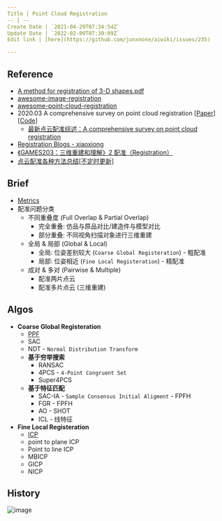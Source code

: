 ```yaml
---
Title | Point Cloud Registration
-- | --
Create Date | `2021-04-29T07:34:54Z`
Update Date | `2022-02-09T07:30:09Z`
Edit link | [here](https://github.com/junxnone/aiwiki/issues/235)

---
```

## Reference
- [A method for registration of 3-D shapes.pdf](https://github.com/junxnone/tech-io/files/6397002/A.method.for.registration.of.3-D.shapes.pdf)
- [awesome-image-registration](https://github.com/Awesome-Image-Registration-Organization/awesome-image-registration)
- [awesome-point-cloud-registration](https://github.com/XuyangBai/awesome-point-cloud-registration)
- 2020.03  A comprehensive survey on point cloud registration  [[Paper](https://arxiv.org/abs/2103.02690v2)] [[Code]()]
  - [最新点云配准综述：A comprehensive survey on point cloud registration](https://zhuanlan.zhihu.com/p/355578871)
- [Registration Blogs - xiaoxiong](https://littlebearsama.github.io/categories/Registration/)
- [《GAMES203：三维重建和理解》2 配准（Registration）](https://zhuanlan.zhihu.com/p/462813029)
- [点云配准各种方法总结[不定时更新]](https://blog.csdn.net/Ha_ku/article/details/79755623)



## Brief
- [Metrics](https://github.com/junxnone/tech-io/issues/983)
- 配准问题分类
  - 不同重叠度 (Full Overlap & Partial Overlap)
    - 完全重叠: 仿品与原品对比/建造件与模型对比
    - 部分重叠: 不同视角扫描对象进行三维重建
  - 全局 & 局部 (Global & Local)
    - 全局: 位姿差别较大 (`Coarse Global Registeration`) - 粗配准
    - 局部: 位姿相近 (`Fine Local Registeration`) - 精配准
  - 成对 & 多对 (Pairwise & Multiple)
    - 配准两片点云
    - 配准多片点云 (三维重建)

## Algos
- **Coarse Global Registeration**
  - [PPF](/3D_Algos_PPF)
  - SAC
  - NDT - `Normal Distribution Transform` 
  - **基于穷举搜索**
    - RANSAC
    - 4PCS - `4-Point Congruent Set`
    - Super4PCS
  - **基于特征匹配**
    - SAC-IA - `Sample Consensus Initial Aligment` - FPFH
    - FGR - FPFH
    - AO - SHOT
    - ICL - 线特征
- **Fine Local Registeration**
  - [ICP](3D_Algos_ICP)
  - point to plane ICP
  - Point to line ICP
  - MBICP
  - GICP
  - NICP

## History

![image](https://user-images.githubusercontent.com/2216970/153119106-67ae2cec-8a9d-4d1d-84bd-04c4bf4c9d34.png)

